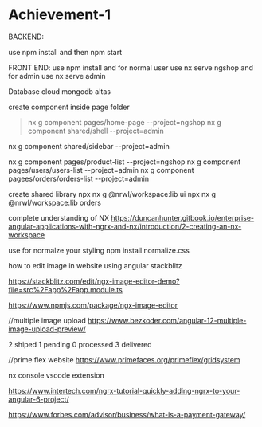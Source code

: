 # Achievement-1

BACKEND:

use npm install and then npm start



FRONT END:
use npm install and for normal user use nx serve ngshop
and for admin use nx serve admin
 
 Database cloud mongodb altas



create component inside page folder

>nx g component pages/home-page --project=ngshop
nx g component shared/shell --project=admin

nx g component shared/sidebar --project=admin


nx g component pages/product-list --project=ngshop
nx g component pages/users/users-list --project=admin
nx g component pagees/orders/orders-list --project=admin



create shared library
npx nx g @nrwl/workspace:lib ui
npx nx g @nrwl/workspace:lib orders


complete understanding of NX
https://duncanhunter.gitbook.io/enterprise-angular-applications-with-ngrx-and-nx/introduction/2-creating-an-nx-workspace
 
use for normalze your styling
npm install normalize.css



how to edit image in website using angular stackblitz

https://stackblitz.com/edit/ngx-image-editor-demo?file=src%2Fapp%2Fapp.module.ts

https://www.npmjs.com/package/ngx-image-editor

//multiple image upload
https://www.bezkoder.com/angular-12-multiple-image-upload-preview/

2 shiped
1 pending
0 processed
3 delivered


//prime flex website
https://www.primefaces.org/primeflex/gridsystem

nx console vscode extension

https://www.intertech.com/ngrx-tutorial-quickly-adding-ngrx-to-your-angular-6-project/

https://www.forbes.com/advisor/business/what-is-a-payment-gateway/
